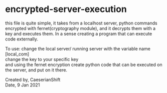 # encrypted-server-execution
this file is quite simple, it takes from a localhost server, python commands encrypted with fernet(cryptography module), and it decrypts them with a key and executes them. In a sense creating a program that can execute code externally.

To use:
change the local server/ running server with the variable name [local_com]  
change the key to your specific key   
and using the fernet encryption create python code that can be executed on the server, and put on it there.    

Created by, CaeserianShift    
Date, 9 Jan 2021    
